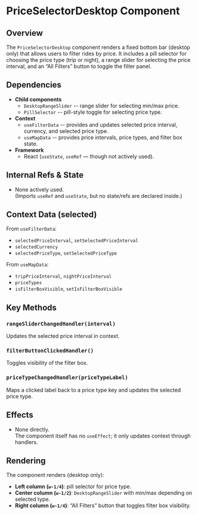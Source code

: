 
# PriceSelectorDesktop Component

## Overview

The `PriceSelectorDesktop` component renders a fixed bottom bar (desktop only)
that allows users to filter rides by price. It includes a pill selector for
choosing the price type (trip or night), a range slider for selecting the
price interval, and an “All Filters” button to toggle the filter panel.

## Dependencies

- **Child components**
  - `DesktopRangeSlider` -- range slider for selecting min/max price.
  - `PillSelector` -- pill-style toggle for selecting price type.
- **Context**
  - `useFilterData` -- provides and updates selected price interval, currency,
    and selected price type.
  - `useMapData` -- provides price intervals, price types, and filter box state.
- **Framework**
  - React (`useState`, `useRef` — though not actively used).

## Internal Refs & State

- None actively used.  
  (Imports `useRef` and `useState`, but no state/refs are declared inside.)

## Context Data (selected)

From `useFilterData`:  
- `selectedPriceInterval`, `setSelectedPriceInterval`  
- `selectedCurrency`  
- `selectedPriceType`, `setSelectedPriceType`  

From `useMapData`:  
- `tripPriceInterval`, `nightPriceInterval`  
- `priceTypes`  
- `isFilterBoxVisible`, `setIsFilterBoxVisible`  

## Key Methods

### `rangeSliderChangedHandler(interval)`  
Updates the selected price interval in context.

### `filterButtonClickedHandler()`  
Toggles visibility of the filter box.

### `priceTypeChangedHandler(priceTypeLabel)`  
Maps a clicked label back to a price type key and updates the selected price type.

## Effects

- None directly.  
  The component itself has no `useEffect`; it only updates context through handlers.

## Rendering

The component renders (desktop only):  
- **Left column (`w-1/4`)**: pill selector for price type.  
- **Center column (`w-1/2`)**: `DesktopRangeSlider` with min/max depending on selected type.  
- **Right column (`w-1/4`)**: “All Filters” button that toggles filter box visibility.  
